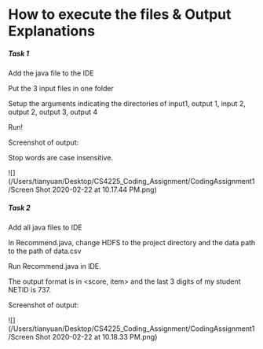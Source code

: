 # How to execute the files & Output Explanations 

##### Task 1

Add the java file to the IDE

Put the 3 input files in one folder

Setup the arguments indicating the directories of input1, output 1, input 2, output 2, output 3, output 4

Run!

Screenshot of output:

Stop words are case insensitive.

![](/Users/tianyuan/Desktop/CS4225_Coding_Assignment/CodingAssignment1/Screen Shot 2020-02-22 at 10.17.44 PM.png)



##### Task 2

Add all java files to IDE

In Recommend.java, change HDFS to the project directory and the data path to the path of data.csv

Run Recommend.java in IDE.

The output format is in <score, item> and the last 3 digits of my student NETID is 737.

Screenshot of output:

![](/Users/tianyuan/Desktop/CS4225_Coding_Assignment/CodingAssignment1/Screen Shot 2020-02-22 at 10.18.33 PM.png)

